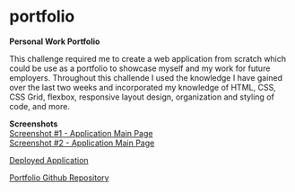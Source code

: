 # portfolio

<strong>Personal Work Portfolio</strong>

This challenge required me to create a web application from scratch which could be use as a portfolio to showcase myself and my work for future employers. Throughout this challende I used the knowledge I have gained over the last two weeks and incorporated my knowledge of HTML, CSS, CSS Grid, flexbox, responsive layout design, organization and styling of code, and more.

<strong>Screenshots</strong><br>
<a href="https://user-images.githubusercontent.com/72776042/102717603-a8418980-42a0-11eb-926f-0fa2e18bd3a0.png">Screenshot #1 - Application Main Page</a><br>
<a href="https://user-images.githubusercontent.com/72776042/102717662-f48cc980-42a0-11eb-8af6-0e8df5752140.png">Screenshot #2 - Application Main Page</a>

<a href="https://emarshall121.github.io/portfolio/">Deployed Application</a>

<a href="https://github.com/emarshall121/portfolio">Portfolio Github Repository</a>
